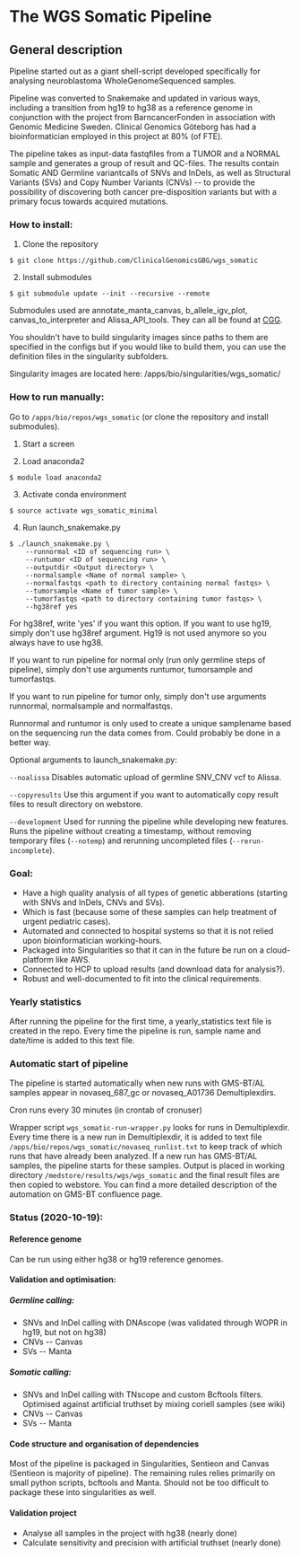 # The WGS Somatic Pipeline


## General description

 Pipeline started out as a giant shell-script developed specifically for analysing neuroblastoma WholeGenomeSequenced samples.

 Pipeline was converted to Snakemake and updated in various ways, including a transition from hg19 to hg38 as a reference genome in conjunction with the project from BarncancerFonden in association with Genomic Medicine Sweden. Clinical Genomics Göteborg has had a bioinformatician employed in this project at 80% (of FTE).

 The pipeline takes as input-data fastqfiles from a TUMOR and a NORMAL sample and generates a group of result and QC-files. The results contain Somatic AND Germline variantcalls of SNVs and InDels, as well as Structural Variants (SVs) and Copy Number Variants (CNVs) -- to provide the possibility of discovering both cancer pre-disposition variants but with a primary focus towards acquired mutations.

### How to install:

1. Clone the repository

`$ git clone https://github.com/ClinicalGenomicsGBG/wgs_somatic`

2. Install submodules

`$ git submodule update --init --recursive --remote`

Submodules used are annotate\_manta\_canvas, b\_allele\_igv\_plot, canvas\_to\_interpreter and Alissa\_API\_tools. They can all be found at [CGG](https://github.com/ClinicalGenomicsGBG).



You shouldn't have to build singularity images since paths to them are specified in the configs but if you would like to build them, you can use the definition files in the singularity subfolders.

Singularity images are located here: /apps/bio/singularities/wgs\_somatic/



### How to run manually:

Go to  `/apps/bio/repos/wgs_somatic` (or clone the repository and install submodules). 

1. Start a screen

2. Load anaconda2

`$ module load anaconda2`

3. Activate conda environment

`$ source activate wgs_somatic_minimal`

4. Run launch\_snakemake.py


```
$ ./launch_snakemake.py \
    --runnormal <ID of sequencing run> \
    --runtumor <ID of sequencing run> \
    --outputdir <Output directory> \
    --normalsample <Name of normal sample> \
    --normalfastqs <path to directory containing normal fastqs> \
    --tumorsample <Name of tumor sample> \
    --tumorfastqs <path to directory containing tumor fastqs> \
    --hg38ref yes
```

For hg38ref, write 'yes' if you want this option. If you want to use hg19, simply don't use hg38ref argument. Hg19 is not used anymore so you always have to use hg38. 


If you want to run pipeline for normal only (run only germline steps of pipeline), simply don't use arguments runtumor, tumorsample and tumorfastqs.


If you want to run pipeline for tumor only, simply don't use arguments runnormal, normalsample and normalfastqs.


Runnormal and runtumor is only used to create a unique samplename based on the sequencing run the data comes from. Could probably be done in a better way.


Optional arguments to launch_snakemake.py:

```--noalissa``` Disables automatic upload of germline SNV_CNV vcf to Alissa. 

```--copyresults``` Use this argument if you want to automatically copy result files to result directory on webstore.

`--development` Used for running the pipeline while developing new features. Runs the pipeline without creating a timestamp, without removing temporary files (`--notemp`) and rerunning uncompleted files (`--rerun-incomplete`).



 ### Goal:


 * Have a high quality analysis of all types of genetic abberations (starting with SNVs and InDels, CNVs and SVs).
 * Which is fast (because some of these samples can help treatment of urgent pediatric cases).
 * Automated and connected to hospital systems so that it is not relied upon bioinformatician working-hours.
 * Packaged into Singularities so that it can in the future be run on a cloud-platform like AWS.
 * Connected to HCP to upload results (and download data for analysis?).
 * Robust and well-documented to fit into the clinical requirements.


 ### Yearly statistics

After running the pipeline for the first time, a yearly\_statistics text file is created in the repo. Every time the pipeline is run, sample name and date/time is added to this text file.


 ### Automatic start of pipeline

The pipeline is started automatically when new runs with GMS-BT/AL samples appear in novaseq_687_gc or novaseq_A01736 Demultiplexdirs.

Cron runs every 30 minutes (in crontab of cronuser)

Wrapper script ```wgs_somatic-run-wrapper.py``` looks for runs in Demultiplexdir. Every time there is a new run in Demultiplexdir, it is added to text file ```/apps/bio/repos/wgs_somatic/novaseq_runlist.txt``` to keep track of which runs that have already been analyzed. If a new run has GMS-BT/AL samples, the pipeline starts for these samples. Output is placed in working directory ```/medstore/results/wgs/wgs_somatic``` and the final result files are then copied to webstore. You can find a more detailed description of the automation on GMS-BT confluence page.


 ### Status (2020-10-19):

 #### Reference genome

Can be run using either hg38 or hg19 reference genomes.

 #### Validation and optimisation:

 ##### Germline calling:
 * SNVs and InDel calling with DNAscope (was validated through WOPR in hg19, but not on hg38)
 * CNVs -- Canvas
 * SVs -- Manta


 ##### Somatic calling:
 * SNVs and InDel calling with TNscope and custom Bcftools filters. Optimised against artificial truthset by mixing coriell samples (see wiki)
 * CNVs -- Canvas
 * SVs -- Manta

 #### Code structure and organisation of dependencies

 Most of the pipeline is packaged in Singularities, Sentieon and Canvas (Sentieon is majority of pipeline).
 The remaining rules relies primarily on small python scripts, bcftools and Manta. Should not be too difficult to package these into singularities as well.

 #### Validation project 

 * Analyse all samples in the project with hg38 (nearly done)
 * Calculate sensitivity and precision with artificial truthset (nearly done)



